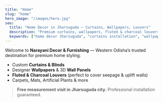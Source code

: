 ```yaml
---
title: "Home"
slug: "home"
hero_image: "/images/hero.jpg"
seo:
  title: "Home Decor in Jharsuguda — Curtains, Wallpapers, Louvers"
  description: "Premium curtains, wallpapers, fluted & charcoal louvers. Expert installation across Western Odisha."
  keywords: ["home decor Jharsuguda", "curtains installation", "wallpaper shop Jharsuguda", "charcoal louvers"]
---
```


Welcome to **Narayani Decor & Furnishing** — Western Odisha’s trusted destination for premium home styling.

- Custom **Curtains & Blinds**
- Designer **Wallpapers** & 3D **Wall Panels**
- **Fluted & Charcoal Louvers** (perfect to cover seepage & uplift walls)
- Carpets, Mats, Artificial Plants & more

> **Free measurement visit in Jharsuguda city.** Professional installation guaranteed.
